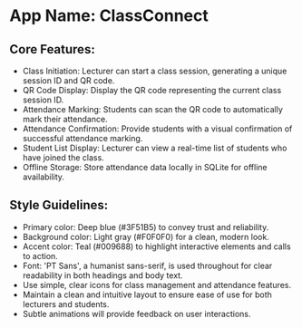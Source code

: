 # **App Name**: ClassConnect

## Core Features:

- Class Initiation: Lecturer can start a class session, generating a unique session ID and QR code.
- QR Code Display: Display the QR code representing the current class session ID.
- Attendance Marking: Students can scan the QR code to automatically mark their attendance.
- Attendance Confirmation: Provide students with a visual confirmation of successful attendance marking.
- Student List Display: Lecturer can view a real-time list of students who have joined the class.
- Offline Storage: Store attendance data locally in SQLite for offline availability.

## Style Guidelines:

- Primary color: Deep blue (#3F51B5) to convey trust and reliability.
- Background color: Light gray (#F0F0F0) for a clean, modern look.
- Accent color: Teal (#009688) to highlight interactive elements and calls to action.
- Font: 'PT Sans', a humanist sans-serif, is used throughout for clear readability in both headings and body text.
- Use simple, clear icons for class management and attendance features.
- Maintain a clean and intuitive layout to ensure ease of use for both lecturers and students.
- Subtle animations will provide feedback on user interactions.